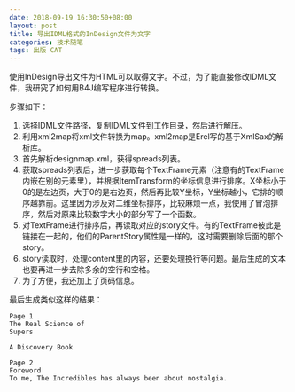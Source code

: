 ```yaml
---
date: 2018-09-19 16:30:50+08:00
layout: post
title: 导出IDML格式的InDesign文件为文字
categories: 技术随笔
tags: 出版 CAT
---
```


使用InDesign导出文件为HTML可以取得文字。不过，为了能直接修改IDML文件，我研究了如何用B4J编写程序进行转换。

步骤如下：

1. 选择IDML文件路径，复制IDML文件到工作目录，然后进行解压。
2. 利用xml2map将xml文件转换为map。xml2map是Erel写的基于XmlSax的解析库。
3. 首先解析designmap.xml，获得spreads列表。
4. 获取spreads列表后，进一步获取每个TextFrame元素（注意有的TextFrame内嵌在别的元素里），并根据ItemTransform的坐标信息进行排序。X坐标小于0的是左边页，大于0的是右边页，然后再比较Y坐标，Y坐标越小，它排的顺序越靠前。这里因为涉及对二维坐标排序，比较麻烦一点，我使用了冒泡排序，然后对原来比较数字大小的部分写了一个函数。
5. 对TextFrame进行排序后，再读取对应的story文件。有的TextFrame彼此是链接在一起的，他们的ParentStory属性是一样的，这时需要删除后面的那个story。
6. story读取时，处理content里的内容，还要处理换行等问题。最后生成的文本也要再进一步去除多余的空行和空格。
7. 为了方便，我还加上了页码信息。

最后生成类似这样的结果：

```
Page 1
The Real Science of
Supers

A Discovery Book

Page 2
Foreword
To me, The Incredibles has always been about nostalgia.
```
